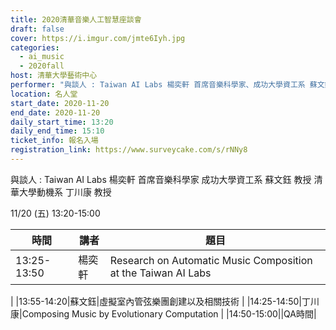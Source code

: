 ```yaml
---
title: 2020清華音樂人工智慧座談會
draft: false
cover: https://i.imgur.com/jmte6Iyh.jpg
categories:
  - ai_music
  - 2020fall
host: 清華大學藝術中心
performer: "與談人 : Taiwan AI Labs 楊奕軒 首席音樂科學家、成功大學資工系 蘇文鈺 教授、清華大學動機系 丁川康  教授"
location: 名人堂
start_date: 2020-11-20
end_date: 2020-11-20
daily_start_time: 13:20
daily_end_time: 15:10
ticket_info: 報名入場
registration_link: https://www.surveycake.com/s/rNNy8
---
```

與談人 : 
Taiwan AI Labs 楊奕軒 首席音樂科學家
成功大學資工系 蘇文鈺 教授
清華大學動機系 丁川康  教授

11/20 (五) 13:20-15:00

|時間|講者|題目|
|----|-|-|
|13:25-13:50|楊奕軒|Research on Automatic Music Composition at the Taiwan AI Labs|
|13:55-14:20|蘇文鈺|虛擬室內管弦樂團創建以及相關技術|
|14:25-14:50|丁川康|Composing Music by Evolutionary Computation|
|14:50-15:00||QA時間|
